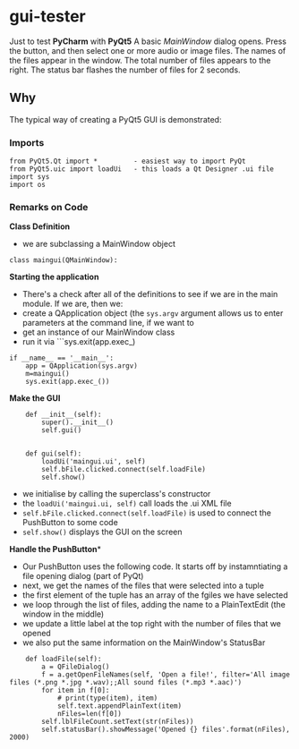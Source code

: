 # gui-tester
 
  
  
Just to test __PyCharm__ with __PyQt5__
A basic _MainWindow_ dialog opens.
Press the button, and then select one or more audio or image files.
The names of the files appear in the window. The total number of files appears to the right.
The status bar flashes the number of files for 2 seconds.

## Why

The typical way of creating a PyQt5 GUI is demonstrated:

### Imports

```
from PyQt5.Qt import *         - easiest way to import PyQt
from PyQt5.uic import loadUi   - this loads a Qt Designer .ui file
import sys
import os
```

### Remarks on Code

**Class Definition**
- we are subclassing a MainWindow object
```
class maingui(QMainWindow):
```
**Starting the application**
- There's a check after all of the definitions to see if we are in the main module. If we are, then we:
- create a QApplication object (the ```sys.argv``` argument allows us to enter parameters at the command line, if we want to
- get an instance of our MainWindow class
- run it via ```sys.exit(app.exec_)
```
if __name__ == '__main__':
    app = QApplication(sys.argv)
    m=maingui()
    sys.exit(app.exec_())
```
**Make the GUI**
```
    def __init__(self):
        super().__init__()
        self.gui()


    def gui(self):
        loadUi('maingui.ui', self)
        self.bFile.clicked.connect(self.loadFile)
        self.show()
```
- we initialise by calling the superclass's constructor
- the ```loadUi('maingui.ui, self)``` call loads the .ui XML file
- ```self.bFile.clicked.connect(self.loadFile)``` is used to connect the PushButton to some code
- ```self.show()``` displays the GUI on the screen

**Handle the PushButton***
- Our PushButton uses the following code. It starts off by instamntiating a file opening dialog (part of PyQt)
- next, we get the names of the files that were selected into a tuple
- the first element of the tuple has an array of the fgiles we have selected
- we loop through the list of files, adding the name to a PlainTextEdit (the window in the middle)
- we update a little label at the top right with the number of files that we opened
- we also put the same information on the MainWindow's StatusBar
```
    def loadFile(self):
        a = QFileDialog()
        f = a.getOpenFileNames(self, 'Open a file!', filter='All image files (*.png *.jpg *.wav);;All sound files (*.mp3 *.aac)')
        for item in f[0]:
            # print(type(item), item)
            self.text.appendPlainText(item)
            nFiles=len(f[0])
        self.lblFileCount.setText(str(nFiles))
        self.statusBar().showMessage('Opened {} files'.format(nFiles), 2000)
```
